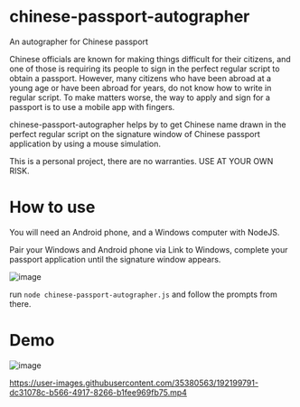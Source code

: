 # chinese-passport-autographer
An autographer for Chinese passport

Chinese officials are known for making things difficult for their citizens, and one of those is requiring its people to sign in the perfect regular script to obtain a passport. However, many citizens who have been abroad at a young age or have been abroad for years, do not know how to write in regular script. To make matters worse, the way to apply and sign for a passport is to use a mobile app with fingers.

chinese-passport-autographer helps by to get Chinese name drawn in the perfect regular script on the signature window of Chinese passport application by using a mouse simulation.

This is a personal project, there are no warranties. USE AT YOUR OWN RISK.

# How to use

You will need an Android phone, and a Windows computer with NodeJS.

Pair your Windows and Android phone via Link to Windows, complete your passport application until the signature window appears.

![image](https://user-images.githubusercontent.com/35380563/192198765-964769d0-ce55-4208-8bbf-c62e738545f6.png)

run `node chinese-passport-autographer.js` and follow the prompts from there.



# Demo

![image](https://user-images.githubusercontent.com/35380563/192199138-4c70636f-e24b-44e7-8f8a-b64e09cb798e.png)


https://user-images.githubusercontent.com/35380563/192199791-dc31078c-b566-4917-8266-b1fee969fb75.mp4

